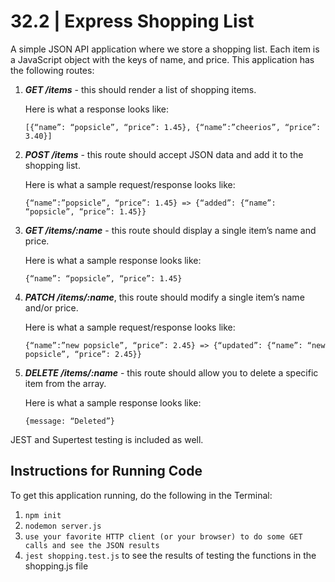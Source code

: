 # 32.2 | Express Shopping List

A simple JSON API application where we store a shopping list.  Each item is a JavaScript object with the keys of name, and price. This application has the following routes:

1. ***GET /items*** - this should render a list of shopping items.

	Here is what a response looks like:

	`[{“name”: “popsicle”, “price”: 1.45}, {“name”:”cheerios”, “price”: 3.40}]`

2. ***POST /items*** - this route should accept JSON data and add it to the shopping list.

	Here is what a sample request/response looks like:

	`{“name”:”popsicle”, “price”: 1.45} => {“added”: {“name”: “popsicle”, “price”: 1.45}}`

3. ***GET /items/:name*** - this route should display a single item’s name and price.

	Here is what a sample response looks like:

	`{“name”: “popsicle”, “price”: 1.45}`

4. ***PATCH /items/:name***, this route should modify a single item’s name and/or price.

	Here is what a sample request/response looks like:

	`{“name”:”new popsicle”, “price”: 2.45} => {“updated”: {“name”: “new popsicle”, “price”: 2.45}}`

5. ***DELETE /items/:name*** - this route should allow you to delete a specific item from the array.

	Here is what a sample response looks like:

	`{message: “Deleted”}`
	
JEST and Supertest testing is included as well.

## Instructions for Running Code
To get this application running, do the following in the Terminal:

1. `npm init`
2. `nodemon server.js`
3. `use your favorite HTTP client (or your browser) to do some GET calls and see the JSON results`
4. `jest shopping.test.js` to see the results of testing the functions in the shopping.js file
